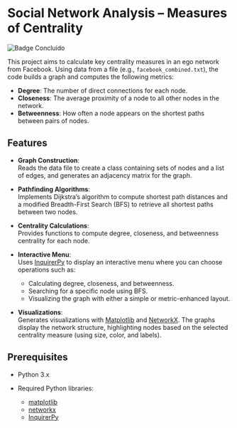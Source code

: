 # Social Network Analysis – Measures of Centrality

![Badge Concluído](https://img.shields.io/badge/status-completed)

This project aims to calculate key centrality measures in an ego network from Facebook. Using data from a file (e.g., `facebook_combined.txt`), the code builds a graph and computes the following metrics:

- **Degree**: The number of direct connections for each node.
- **Closeness**: The average proximity of a node to all other nodes in the network.
- **Betweenness**: How often a node appears on the shortest paths between pairs of nodes.

## Features

- **Graph Construction**:  
  Reads the data file to create a class containing sets of nodes and a list of edges, and generates an adjacency matrix for the graph.

- **Pathfinding Algorithms**:  
  Implements Dijkstra’s algorithm to compute shortest path distances and a modified Breadth-First Search (BFS) to retrieve all shortest paths between two nodes.

- **Centrality Calculations**:  
  Provides functions to compute degree, closeness, and betweenness centrality for each node.

- **Interactive Menu**:  
  Uses [InquirerPy](https://github.com/kazhala/InquirerPy) to display an interactive menu where you can choose operations such as:
  - Calculating degree, closeness, and betweenness.
  - Searching for a specific node using BFS.
  - Visualizing the graph with either a simple or metric-enhanced layout.

- **Visualizations**:  
  Generates visualizations with [Matplotlib](https://matplotlib.org/) and [NetworkX](https://networkx.org/). The graphs display the network structure, highlighting nodes based on the selected centrality measure (using size, color, and labels).

## Prerequisites

- Python 3.x

- Required Python libraries:
  - [matplotlib](https://matplotlib.org/)
  - [networkx](https://networkx.org/)
  - [InquirerPy](https://github.com/kazhala/InquirerPy)



